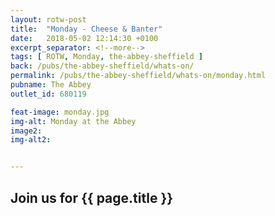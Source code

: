 ```yaml
---
layout: rotw-post
title:  "Monday - Cheese & Banter"
date:   2018-05-02 12:14:30 +0100
excerpt_separator: <!--more-->
tags: [ ROTW, Monday, the-abbey-sheffield ]
back: /pubs/the-abbey-sheffield/whats-on/
permalink: /pubs/the-abbey-sheffield/whats-on/monday.html
pubname: The Abbey
outlet_id: 680119

feat-image: monday.jpg
img-alt: Monday at the Abbey
image2:
img-alt2:


---
```


<h2>Join us for {{ page.title }}</h2>